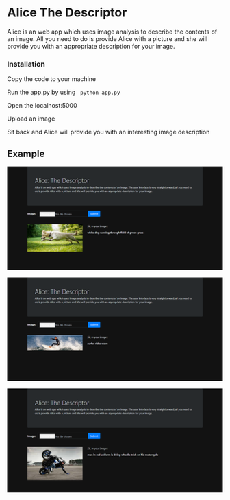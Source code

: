 <h1> Alice The Descriptor </h1>
<p> Alice is an web app which uses image analysis to describe the contents of an image. All you need to do is provide Alice with a picture and she will provide you with an appropriate description for your image.</p>

<h3> Installation </h3>
<p> Copy the code to your machine </p>
<p> Run the app.py by using <code> python app.py </code> </p>
<p> Open the localhost:5000 </p>
<p> Upload an image </p>
<p> Sit back and Alice will provide you with an interesting image description </p>

<h2> Example </h2>

![](Images/Screenshot%20Capture%20-%202020-11-01%20-%2014-46-36.png)

![](Images/Screenshot%20Capture%20-%202020-11-01%20-%2014-55-48.png)

![](Images/Screenshot%20Capture%20-%202020-11-01%20-%2014-56-50.png)

